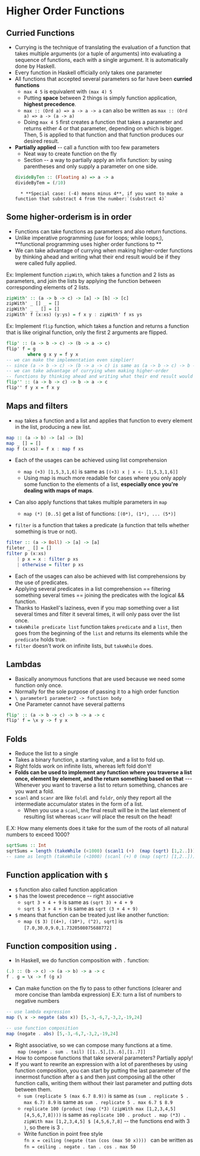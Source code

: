 # Higher Order Functions

## Curried Functions
*  Currying is the technique of translating the evaluation of a function that takes multiple arguments (or a tuple of arguments) into evaluating a sequence of functions, each with a single argument. It is automatically done by Haskell.
* Every function in Haskell officially only takes one parameter
* All functions that accepted several parameters so far have been **curried functions**
    * `max 4 5` is equivalent with `(max 4) 5`
    * Putting **space** between 2 things is simply function application, **highest precedence**.
    * `max :: (Ord a) => a -> a -> a` can also be written as `max :: (Ord a) => a -> (a -> a)`
    * Doing `max 4 5` first creates a function that takes a parameter and returns either 4 or that parameter, depending on which is bigger. Then, 5 is applied to that function and that function produces our desired result.
* **Partially applied** -- call a function with too few parameters
    * Neat way to create function on the fly
    * Section -- a way to partially apply an infix function: by using parentheses and only supply a parameter on one side.
    ```Haskell
    divideByTen :: (Floating a) => a -> a
    divideByTem = (/10)
    ```
        * **Special case: (-4) means minus 4**, if you want to make a function that substract 4 from the number:`(substract 4)`

## Some higher-orderism is in order

* Functions can take functions as parameters and also return functions.
* Unlike imperative programming (use for loops; while loops;), **functional programming uses higher order functions to **
* We can take advantage of currying when making higher-order functions by thinking ahead and writing what their end result would be if they were called fully applied.

Ex: Implement function `zipWith`, which takes a function and 2 lists as parameters, and join the lists by applying the function between corresponding elements of 2 lists.
```Haskell
zipWith' :: (a -> b -> c) -> [a] -> [b] -> [c]
zipWith' _ [] _ = []
zipWith' _ _ [] = []
zipWith' f (x:xs) (y:ys) = f x y : zipWith' f xs ys
```

Ex: Implement `flip` function, which takes a function and returns a function that is like original function, only the first 2 arguments are flipped.
```Haskell
flip' :: (a -> b -> c) -> (b -> a -> c)
flip' f = g 
        where g x y = f y x
-- we can make the implementation even simplier!
-- since (a -> b -> c) -> (b -> a -> c) is same as (a -> b -> c) -> b -> a -> c
-- we can take advantage of currying when making higher-order 
-- functions by thinking ahead and writing what their end result would be if they were called fully applied.
flip'' :: (a -> b -> c) -> b -> a -> c
flip'' f y x = f x y
```

## Maps and filters
* `map` takes a function and a list and applies that function to every element in the list, producing a new list.
```Haskell
map :: (a -> b) -> [a] -> [b]
map _ [] = []
map f (x:xs) = f x : map f xs
```
* Each of the usages can be achieved using list comprehension
    * `map (+3) [1,5,3,1,6]` is same as `[(+3) x | x <- [1,5,3,1,6]]`
    * Using map is much more readable for cases where you only apply some function to the elements of a list, **especially once you're dealing with maps of maps**.
* Can also apply functions that takes multiple parameters in `map`
    * `map (*) [0..5]` get a list of functions: `[(0*), (1*), ... (5*)]`

* `filter` is a function that takes a predicate (a function that tells whether something is true or not).
```Haskell
filter :: (a -> Boll) -> [a] -> [a]
fileter _ [] = []
filter p (x:xs)
    | p x = x : filter p xs
    | otherwise = filter p xs
```
* Each of the usages can also be achieved with list comprehensions by the use of predicates.
* Applying several predicates in a list comprehension == filtering something several times == joining the predicates with the logical && function.
* Thanks to Haskell's laziness, even if you map something over a list several times and filter it several times, it will only pass over the list once.
* `takeWhile predicate list` function takes `predicate` and a `list`, then goes from the beginning of the `list` and returns its elements while the `predicate` holds true.
* `filter` doesn't work on infinite lists, but `takeWhile` does.

## Lambdas
* Basically anonymous functions that are used because we need some function only once.
* Normally for the sole purpose of passing it to a high order function
* `\ parameter1 parameter2 -> function body`
* One Parameter cannot have several patterns

```Haskell
flip' :: (a -> b -> c) -> b -> a -> c  
flip' f = \x y -> f y x  
```

## Folds
* Reduce the list to a single 
* Takes a binary function, a starting value, and a list to fold up.
* Right folds work on infinite lists, whereas left fold don't!
* **Folds can be used to implement any function where you traverse a list once, element by element, and the return something based on that** --- Whenever you want to traverse a list to return something, chances are you want a fold.
* `scanl` and `scanr` are like `foldl` and `foldr`, only they report all the intermediate accumulator states in the form of a list. 
    * When you use a `scanl`, the final result will be in the last element of resulting list whereas `scanr` will place the result on the head!

E.X:  How many elements does it take for the sum of the roots of all natural numbers to exceed 1000?
```Haskell
sqrtSums :: Int
sqrtSums = length (takeWhile (<1000) (scanl1 (+)  (map (sqrt) [1,2..]))) + 1
-- same as length (takeWhile (<1000) (scanl (+) 0 (map (sqrt) [1,2..])))
```

## Function application with `$`
* `$` function also called function application
* `$` has the lowest precedence -- right associative
    * `sqrt 3 + 4 + 9` is same as `(sqrt 3) + 4 + 9`
    * `sqrt $ 3 + 4 + 9` is same as `sqrt (3 + 4 + 9)`
* `$` means that function can be treated just like another function:
    * `map ($ 3) [(4+), (10*), (^2), sqrt]` is `[7.0,30.0,9.0,1.7320508075688772]  `

## Function composition using `.`
* In Haskell, we do function composition with `.` function:
```Haskell
(.) :: (b -> c) -> (a -> b) -> a -> c
f . g = \x -> f (g x)
```
* Can make function on the fly to pass to other functions (clearer and more concise than lambda expression)
E.X: turn a list of numbers to negative numbers

```Haskell
-- use lambda expression
map (\ x -> negate (abs x)) [5,-3,-6,7,-3,2,-19,24]

-- use function composition
map (nogate . abs) [5,-3,-6,7,-3,2,-19,24]
```

* Right associative, so we can compose many functions at a time.  
` map (negate . sum . tail) [[1..5],[3..6],[1..7]]`
* How to compose functions that take several parameters? Partially apply!
* If you want to rewrite an expression with a lot of parentheses by using function composition, you can start by putting the last parameter of the innermost function after a `$` and then just composing all the other function calls, writing them without their last parameter and putting dots between them. 
    * `sum (replicate 5 (max 6.7 8.9))` is same as `(sum . replicate 5 . max 6.7) 8.9` is same as `sum . replicate 5 . max 6.7 $ 8.9`
    * `replicate 100 (product (map (*3) (zipWith max [1,2,3,4,5] [4,5,6,7,8])))` is same as `replicate 100 . product . map (*3) . zipWith max [1,2,3,4,5] $ [4,5,6,7,8]` -- the functions end with 3 `)`, so there is 3 `.`
    * Write function in point free style  
    `fn x = ceiling (negate (tan (cos (max 50 x)))) ` can be written as `fn = ceiling . negate . tan . cos . max 50`